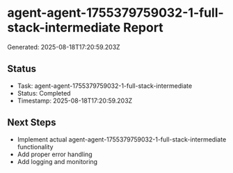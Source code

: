 # agent-agent-1755379759032-1-full-stack-intermediate Report

Generated: 2025-08-18T17:20:59.203Z

## Status
- Task: agent-agent-1755379759032-1-full-stack-intermediate
- Status: Completed
- Timestamp: 2025-08-18T17:20:59.203Z

## Next Steps
- Implement actual agent-agent-1755379759032-1-full-stack-intermediate functionality
- Add proper error handling
- Add logging and monitoring
